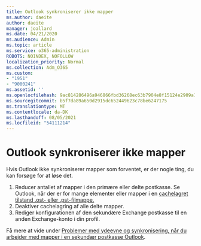 ```yaml
---
title: Outlook synkroniserer ikke mapper
ms.author: daeite
author: daeite
manager: joallard
ms.date: 04/21/2020
ms.audience: Admin
ms.topic: article
ms.service: o365-administration
ROBOTS: NOINDEX, NOFOLLOW
localization_priority: Normal
ms.collection: Adm_O365
ms.custom:
- "1951"
- "9000241"
ms.assetid: ''
ms.openlocfilehash: 9ac814286496a946866fbd36268ec63b7904e8f15124e2909a134805fc615a7a
ms.sourcegitcommit: b5f7da89a650d2915dc652449623c78be6247175
ms.translationtype: MT
ms.contentlocale: da-DK
ms.lasthandoff: 08/05/2021
ms.locfileid: "54111214"
---
```

# <a name="outlook-not-synching-folders"></a>Outlook synkroniserer ikke mapper

Hvis Outlook ikke synkroniserer mapper som forventet, er der nogle ting, du kan forsøge for at løse det.

1. Reducer antallet af mapper i den primære eller delte postkasse. Se Outlook, når der er for mange elementer eller mapper i en [cachelagret tilstand .ost- eller .pst-filmappe.](https://support.microsoft.com/help/2768656)
2. Deaktiver cachelagring af alle delte mapper.
3. Rediger konfigurationen af den sekundære Exchange postkasse til en anden Exchange-konto i din profil.

Få mere at vide under [Problemer med ydeevne og synkronisering, når du arbejder med mapper i en sekundær postkasse Outlook](https://support.microsoft.com/help/3115602).
